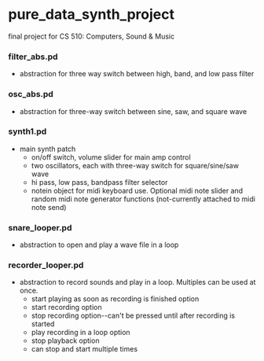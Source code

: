 # pure_data_synth_project
final project for CS 510: Computers, Sound &amp; Music


 ### filter_abs.pd
 - abstraction for three way switch between high, band, and low pass filter

 ### osc_abs.pd
 - abstraction for three-way switch between sine, saw, and square wave


### synth1.pd
- main synth patch
    - on/off switch, volume slider for main amp control
    - two oscillators, each with three-way switch for square/sine/saw wave
    - hi pass, low pass, bandpass filter selector
    - notein object for midi keyboard use. Optional midi note slider and random midi note generator functions (not-currently attached to midi note send)













### snare_looper.pd
- abstraction to open and play a wave file in a loop


### recorder_looper.pd
- abstraction to record sounds and play in a loop. Multiples can be used at once.
    - start playing as soon as recording is finished option
    - start recording option
    - stop recording option--can't be pressed until after recording is started
    - play recording in a loop option
    - stop playback option
    - can stop and start multiple times
